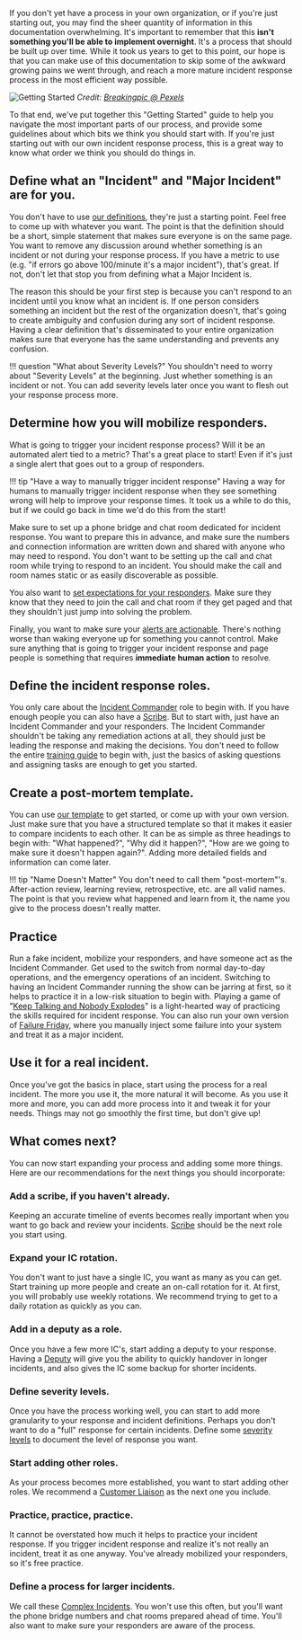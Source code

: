 If you don't yet have a process in your own organization, or if you're just starting out, you may find the sheer quantity of information in this documentation overwhelming. It's important to remember that this **isn't something you'll be able to implement overnight**. It's a process that should be built up over time. While it took us years to get to this point, our hope is that you can make use of this documentation to skip some of the awkward growing pains we went through, and reach a more mature incident response process in the most efficient way possible.

![Getting Started](../assets/img/headers/getting_started.jpg)
*Credit: [Breakingpic @ Pexels](https://www.pexels.com/photo/young-game-match-kids-2923/)*

To that end, we've put together this "Getting Started" guide to help you navigate the most important parts of our process, and provide some guidelines about which bits we think you should start with. If you're just starting out with our own incident response process, this is a great way to know what order we think you should do things in.

## Define what an "Incident" and "Major Incident" are for you.
You don't have to use [our definitions](/before/severity_levels.md), they're just a starting point. Feel free to come up with whatever you want. The point is that the definition should be a short, simple statement that makes sure everyone is on the same page. You want to remove any discussion around whether something is an incident or not during your response process. If you have a metric to use (e.g. "if errors go above 100/minute it's a major incident"), that's great. If not, don't let that stop you from defining what a Major Incident is.

The reason this should be your first step is because you can't respond to an incident until you know what an incident is. If one person considers something an incident but the rest of the organization doesn't, that's going to create ambiguity and confusion during any sort of incident response. Having a clear definition that's disseminated to your entire organization makes sure that everyone has the same understanding and prevents any confusion.

!!! question "What about Severity Levels?"
    You shouldn't need to worry about "Severity Levels" at the beginning. Just whether something is an incident or not. You can add severity levels later once you want to flesh out your response process more.

## Determine how you will mobilize responders.
What is going to trigger your incident response process? Will it be an automated alert tied to a metric? That's a great place to start! Even if it's just a single alert that goes out to a group of responders.

!!! tip "Have a way to manually trigger incident response"
    Having a way for humans to manually trigger incident response when they see something wrong will help to improve your response times. It took us a while to do this, but if we could go back in time we'd do this from the start!

Make sure to set up a phone bridge and chat room dedicated for incident response. You want to prepare this in advance, and make sure the numbers and connection information are written down and shared with anyone who may need to respond. You don't want to be setting up the call and chat room while trying to respond to an incident. You should make the call and room names static or as easily discoverable as possible.

You also want to [set expectations for your responders](/oncall/being_oncall.md). Make sure they know that they need to join the call and chat room if they get paged and that they shouldn't just jump into solving the problem.

Finally, you want to make sure your [alerts are actionable](/oncall/alerting_principles.md). There's nothing worse than waking everyone up for something you cannot control. Make sure anything that is going to trigger your incident response and page people is something that requires **immediate human action** to resolve.

## Define the incident response roles.
You only care about the [Incident Commander](/before/different_roles#incident-commander-ic) role to begin with. If you have enough people you can also have a [Scribe](/before/different_roles#scribe). But to start with, just have an Incident Commander and your responders. The Incident Commander shouldn't be taking any remediation actions at all, they should just be leading the response and making the decisions. You don't need to follow the entire [training guide](/training/incident_commander.md) to begin with, just the basics of asking questions and assigning tasks are enough to get you started.

## Create a post-mortem template.
You can use [our template](/after/post_mortem_template.md) to get started, or come up with your own version. Just make sure that you have a structured template so that it makes it easier to compare incidents to each other. It can be as simple as three headings to begin with: "What happened?", "Why did it happen?", "How are we going to make sure it doesn't happen again?". Adding more detailed fields and information can come later.

!!! tip "Name Doesn't Matter"
    You don't need to call them "post-mortem"'s. After-action review, learning review, retrospective, etc. are all valid names. The point is that you review what happened and learn from it, the name you give to the process doesn't really matter.

## Practice
Run a fake incident, mobilize your responders, and have someone act as the Incident Commander. Get used to the switch from normal day-to-day operations, and the emergency operations of an incident. Switching to having an Incident Commander running the show can be jarring at first, so it helps to practice it in a low-risk situation to begin with. Playing a game of "[Keep Talking and Nobody Explodes](http://www.keeptalkinggame.com/)" is a light-hearted way of practicing the skills required for incident response. You can also run your own version of [Failure Friday](https://www.pagerduty.com/blog/failure-fridays-four-years/), where you manually inject some failure into your system and treat it as a major incident.

## Use it for a real incident.
Once you've got the basics in place, start using the process for a real incident. The more you use it, the more natural it will become. As you use it more and more, you can add more process into it and tweak it for your needs. Things may not go smoothly the first time, but don't give up!

## What comes next?
You can now start expanding your process and adding some more things. Here are our recommendations for the next things you should incorporate:

### Add a scribe, if you haven't already.
Keeping an accurate timeline of events becomes really important when you want to go back and review your incidents. [Scribe](/before/different_roles#scribe) should be the next role you start using.

### Expand your IC rotation.
You don't want to just have a single IC, you want as many as you can get. Start training up more people and create an on-call rotation for it. At first, you will probably use weekly rotations. We recommend trying to get to a daily rotation as quickly as you can.

### Add in a deputy as a role.
Once you have a few more IC's, start adding a deputy to your response. Having a [Deputy](/before/different_roles#deputy) will give you the ability to quickly handover in longer incidents, and also gives the IC some backup for shorter incidents.

### Define severity levels.
Once you have the process working well, you can start to add more granularity to your response and incident definitions. Perhaps you don't want to do a "full" response for certain incidents. Define some [severity levels](/before/severity_levels.md) to document the level of response you want.

### Start adding other roles.
As your process becomes more established, you want to start adding other roles. We recommend a [Customer Liaison](/before/different_roles#customer-liaison) as the next one you include.

### Practice, practice, practice.
It cannot be overstated how much it helps to practice your incident response. If you trigger incident response and realize it's not really an incident, treat it as one anyway. You've already mobilized your responders, so it's free practice.

### Define a process for larger incidents.
We call these [Complex Incidents](/before/complex_incidents.md). You won't use this often, but you'll want the phone bridge numbers and chat rooms prepared ahead of time. You'll also want to make sure your responders are aware of the process.
